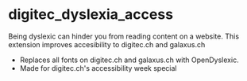 # digitec_dyslexia_access

Being dyslexic can hinder you from reading content on a website. This extension improves accesibility to digitec.ch and galaxus.ch

* Replaces all fonts on digitec.ch and galaxus.ch with OpenDyslexic.
* Made for digitec.ch's accessibility week special
